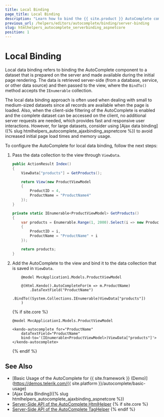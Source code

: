 ```yaml
---
title: Local Binding
page_title: Local Binding
description: "Learn how to bind the {{ site.product }} AutoComplete component to a local dataset."
previous_url: /helpers/editors/autocomplete/binding/server-binding
slug: htmlhelpers_autocomplete_serverbinding_aspnetcore
position: 1
---
```


# Local Binding

Local data binding refers to binding the AutoComplete component to a dataset that is prepared on the server and made available during the initial page rendering. The data is retrieved server-side (from a database, service, or other data source) and then passed to the view, where the `BindTo()` method accepts the `IEnumerable` collection.

The local data binding approach is often used when dealing with small to medium-sized datasets since all records are available when the page is loaded. Also, when the client-side filtering of the AutoComplete is enabled and the complete dataset can be accessed on the client, no additional server requests are needed, which provides fast and responsive user interactions. However, for large datasets, consider using [Ajax data binding]({% slug htmlhelpers_autocomplete_ajaxbinding_aspnetcore %}) to avoid increased initial page load times and memory usage.

To configure the AutoComplete for local data binding, follow the next steps:

1. Pass the data collection to the view through `ViewData`.

    ```C#
    public ActionResult Index()
    {
        ViewData["products"] = GetProducts();

        return View(new ProductViewModel
        {
            ProductID = 4,
            ProductName = "ProductName4"
        });
    }

    private static IEnumerable<ProductViewModel> GetProducts()
    {
        var products = Enumerable.Range(1, 2000).Select(i => new ProductViewModel
        {
            ProductID = i,
            ProductName = "ProductName" + i
        });

        return products;
    }
    ```

1. Add the AutoComplete to the view and bind it to the data collection that is saved in `ViewData`.

    ```HtmlHelper
        @model MvcApplication1.Models.ProductViewModel

        @(Html.Kendo().AutoCompleteFor(m => m.ProductName)
            .DataTextField("ProductName")
            .BindTo((System.Collections.IEnumerable)ViewData["products"])
        )
    ```
    {% if site.core %}
    ```TagHelper
    @model MvcApplication1.Models.ProductViewModel

    <kendo-autocomplete for="ProductName"
        dataTextField="ProductName"
        bind-to='(IEnumerable<ProductViewModel>)ViewData["products"]'>
    </kendo-autocomplete>
    ```
    {% endif %}

## See Also

* [Basic Usage of the AutoComplete for {{ site.framework }} (Demo)](https://demos.telerik.com/{{ site.platform }}/autocomplete/basic-usage)
* [Ajax Data Binding]({% slug htmlhelpers_autocomplete_ajaxbinding_aspnetcore %})
* [Server-Side API of the AutoComplete HtmlHelper](/api/autocomplete)
{% if site.core %}
* [Server-Side API of the AutoComplete TagHelper](/api/taghelpers/autocomplete)
{% endif %}
